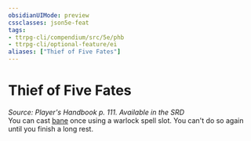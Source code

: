 ```yaml
---
obsidianUIMode: preview
cssclasses: json5e-feat
tags:
- ttrpg-cli/compendium/src/5e/phb
- ttrpg-cli/optional-feature/ei
aliases: ["Thief of Five Fates"]
---
```

# Thief of Five Fates
*Source: Player's Handbook p. 111. Available in the <span title='Systems Reference Document (5.1)'>SRD</span>*  
You can cast [bane](Misc%20Files/CLI/compendium/spells/bane-xphb.md) once using a warlock spell slot. You can't do so again until you finish a long rest.